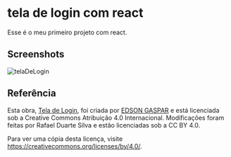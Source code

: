 
# tela de login com react

Esse é o meu primeiro projeto com react.

## Screenshots


![telaDeLogin](https://github.com/Rafael-Duarte-Silva/login-screen/assets/38193394/fe9c010e-1f50-4d20-aacd-a434cf87471a)


## Referência

Esta obra, [Tela de Login](https://www.figma.com/community/file/1248707034299023644/tela-de-login), foi criada por [EDSON GASPAR](https://www.figma.com/@edsongaspar) e está licenciada sob a Creative Commons Atribuição 4.0 Internacional.
Modificações foram feitas por Rafael Duarte Silva e estão licenciadas sob a CC BY 4.0.

Para ver uma cópia desta licença, visite https://creativecommons.org/licenses/by/4.0/.
